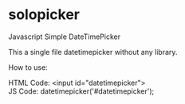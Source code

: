 # solopicker
Javascript Simple DateTimePicker


This a single file datetimepicker without any library.



How to use:

HTML Code:
&lt;input id="datetimepicker"&gt; <br/>
JS Code:
datetimepicker('#datetimepicker');
